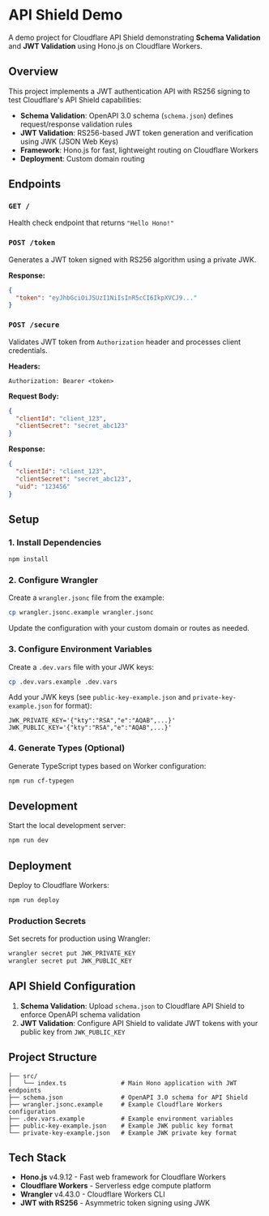 # API Shield Demo

A demo project for Cloudflare API Shield demonstrating **Schema Validation** and **JWT Validation** using Hono.js on Cloudflare Workers.

## Overview

This project implements a JWT authentication API with RS256 signing to test Cloudflare's API Shield capabilities:

- **Schema Validation**: OpenAPI 3.0 schema (`schema.json`) defines request/response validation rules
- **JWT Validation**: RS256-based JWT token generation and verification using JWK (JSON Web Keys)
- **Framework**: Hono.js for fast, lightweight routing on Cloudflare Workers
- **Deployment**: Custom domain routing

## Endpoints

### `GET /`
Health check endpoint that returns `"Hello Hono!"`

### `POST /token`
Generates a JWT token signed with RS256 algorithm using a private JWK.

**Response:**
```json
{
  "token": "eyJhbGciOiJSUzI1NiIsInR5cCI6IkpXVCJ9..."
}
```

### `POST /secure`
Validates JWT token from `Authorization` header and processes client credentials.

**Headers:**
```
Authorization: Bearer <token>
```

**Request Body:**
```json
{
  "clientId": "client_123",
  "clientSecret": "secret_abc123"
}
```

**Response:**
```json
{
  "clientId": "client_123",
  "clientSecret": "secret_abc123",
  "uid": "123456"
}
```

## Setup

### 1. Install Dependencies

```bash
npm install
```

### 2. Configure Wrangler

Create a `wrangler.jsonc` file from the example:

```bash
cp wrangler.jsonc.example wrangler.jsonc
```

Update the configuration with your custom domain or routes as needed.

### 3. Configure Environment Variables

Create a `.dev.vars` file with your JWK keys:

```bash
cp .dev.vars.example .dev.vars
```

Add your JWK keys (see `public-key-example.json` and `private-key-example.json` for format):

```
JWK_PRIVATE_KEY='{"kty":"RSA","e":"AQAB",...}'
JWK_PUBLIC_KEY='{"kty":"RSA","e":"AQAB",...}'
```

### 4. Generate Types (Optional)

Generate TypeScript types based on Worker configuration:

```bash
npm run cf-typegen
```

## Development

Start the local development server:

```bash
npm run dev
```

## Deployment

Deploy to Cloudflare Workers:

```bash
npm run deploy
```

### Production Secrets

Set secrets for production using Wrangler:

```bash
wrangler secret put JWK_PRIVATE_KEY
wrangler secret put JWK_PUBLIC_KEY
```

## API Shield Configuration

1. **Schema Validation**: Upload `schema.json` to Cloudflare API Shield to enforce OpenAPI schema validation
2. **JWT Validation**: Configure API Shield to validate JWT tokens with your public key from `JWK_PUBLIC_KEY`

## Project Structure

```
├── src/
│   └── index.ts               # Main Hono application with JWT endpoints
├── schema.json                # OpenAPI 3.0 schema for API Shield
├── wrangler.jsonc.example     # Example Cloudflare Workers configuration
├── .dev.vars.example          # Example environment variables
├── public-key-example.json    # Example JWK public key format
└── private-key-example.json   # Example JWK private key format
```

## Tech Stack

- **Hono.js** v4.9.12 - Fast web framework for Cloudflare Workers
- **Cloudflare Workers** - Serverless edge compute platform
- **Wrangler** v4.43.0 - Cloudflare Workers CLI
- **JWT with RS256** - Asymmetric token signing using JWK
